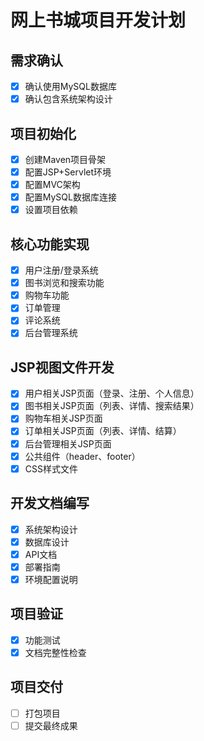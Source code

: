 # 网上书城项目开发计划

## 需求确认
- [x] 确认使用MySQL数据库
- [x] 确认包含系统架构设计

## 项目初始化
- [x] 创建Maven项目骨架
- [x] 配置JSP+Servlet环境
- [x] 配置MVC架构
- [x] 配置MySQL数据库连接
- [x] 设置项目依赖

## 核心功能实现
- [x] 用户注册/登录系统
- [x] 图书浏览和搜索功能
- [x] 购物车功能
- [x] 订单管理
- [x] 评论系统
- [x] 后台管理系统

## JSP视图文件开发
- [x] 用户相关JSP页面（登录、注册、个人信息）
- [x] 图书相关JSP页面（列表、详情、搜索结果）
- [x] 购物车相关JSP页面
- [x] 订单相关JSP页面（列表、详情、结算）
- [x] 后台管理相关JSP页面
- [x] 公共组件（header、footer）
- [x] CSS样式文件

## 开发文档编写
- [x] 系统架构设计
- [x] 数据库设计
- [x] API文档
- [x] 部署指南
- [x] 环境配置说明

## 项目验证
- [x] 功能测试
- [x] 文档完整性检查

## 项目交付
- [ ] 打包项目
- [ ] 提交最终成果
